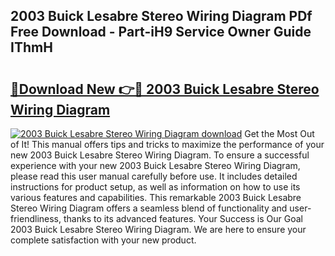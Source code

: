 ## 2003 Buick Lesabre Stereo Wiring Diagram PDf Free Download - Part-iH9 Service Owner Guide IThmH

# <h2><a href="http://dfjus5.blite.top/?on=2003+Buick+Lesabre+Stereo+Wiring+Diagram">🔗Download New 👉🔴 2003 Buick Lesabre Stereo Wiring Diagram</a></h2>

[![2003 Buick Lesabre Stereo Wiring Diagram download](https://i.imgur.com/lujVjoI.png)](http://dfjus5.blite.top/?on=2003+Buick+Lesabre+Stereo+Wiring+Diagram)
Get the Most Out of It! This manual offers tips and tricks to maximize the performance of your new 2003 Buick Lesabre Stereo Wiring Diagram. To ensure a successful experience with your new 2003 Buick Lesabre Stereo Wiring Diagram, please read this user manual carefully before use. It includes detailed instructions for product setup, as well as information on how to use its various features and capabilities. This remarkable 2003 Buick Lesabre Stereo Wiring Diagram offers a seamless blend of functionality and user-friendliness, thanks to its advanced features. Your Success is Our Goal 2003 Buick Lesabre Stereo Wiring Diagram. We are here to ensure your complete satisfaction with your new product.
